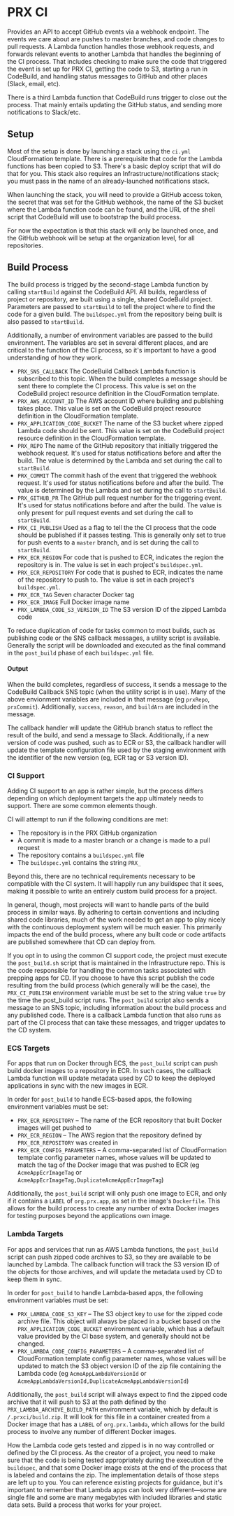 # PRX CI

Provides an API to accept GitHub events via a webhook endpoint. The events we
care about are pushes to master branches, and code changes to pull requests. A
Lambda function handles those webhook requests, and forwards relevant events to
another Lambda that handles the beginning of the CI process. That includes
checking to make sure the code that triggered the event is set up for PRX CI,
getting the code to S3, starting a run in CodeBuild, and handling status
messages to GitHub and other places (Slack, email, etc).

There is a third Lambda function that CodeBuild runs trigger to close out the
process. That mainly entails updating the GitHub status, and sending more
notifications to Slack/etc.

## Setup

Most of the setup is done by launching a stack using the `ci.yml` CloudFormation
template. There is a prerequisite that code for the Lambda functions has been
copied to S3. There's a basic deploy script that will do that for you. This
stack also requires an Infrastructure/notifications stack; you must pass in the
name of an already-launched notifications stack.

When launching the stack, you will need to provide a GitHub access token, the
secret that was set for the GitHub webhook, the name of the S3 bucket where
the Lambda function code can be found, and the URL of the shell script that
CodeBuild will use to bootstrap the build process.

For now the expectation is that this stack will only be launched once, and the
GitHub webhook will be setup at the organization level, for all repositories.

## Build Process

The build process is trigged by the second-stage Lambda function by calling
`startBuild` against the CodeBuild API. All builds, regardless of project or
repository, are built using a single, shared CodeBuild project. Parameters are
passed to `startBuild` to tell the project where to find the code for a given
build. The `buildspec.yml` from the repository being built is also passed to
`startBuild`.

Additionally, a number of environment variables are passed to the build
environment. The variables are set in several different places, and are critical
to the function of the CI process, so it's important to have a good
understanding of how they work.

- `PRX_SNS_CALLBACK` The CodeBuild Callback Lambda function is subscribed to this topic. When the build completes a message should be sent there to complete the CI process. This value is set on the CodeBuild project resource definition in the CloudFormation template.
- `PRX_AWS_ACCOUNT_ID` The AWS account ID where building and publishing takes place. This value is set on the CodeBuild project resource definition in the CloudFormation template.
- `PRX_APPLICATION_CODE_BUCKET` The name of the S3 bucket where zipped Lambda code should be sent. This value is set on the CodeBuild project resource definition in the CloudFormation template.
- `PRX_REPO` The name of the GitHub repository that initially triggered the webhook request. It's used for status notifications before and after the build. The value is determined by the Lambda and set during the call to `startBuild`.
- `PRX_COMMIT` The commit hash of the event that triggered the webhook request. It's used for status notifications before and after the build. The value is determined by the Lambda and set during the call to `startBuild`.
- `PRX_GITHUB_PR` The GitHub pull request number for the triggering event. It's used for status notifications before and after the build. The value is only present for pull request events and set during the call to `startBuild`.
- `PRX_CI_PUBLISH` Used as a flag to tell the the CI process that the code should be published if it passes testing. This is generally only set to true for push events to a `master` branch, and is set during the call to `startBuild`.
- `PRX_ECR_REGION` For code that is pushed to ECR, indicates the region the repository is in. The value is set in each project's `buildspec.yml`.
- `PRX_ECR_REPOSITORY` For code that is pushed to ECR, indicates the name of the repository to push to. The value is set in each project's `buildspec.yml`.
- `PRX_ECR_TAG` Seven character Docker tag
- `PRX_ECR_IMAGE` Full Docker image name
- `PRX_LAMBDA_CODE_S3_VERSION_ID` The S3 version ID of the zipped Lambda code

To reduce duplication of code for tasks common to most builds, such as publishing code or the SNS callback messages, a utility script is available. Generally the script will be downloaded and executed as the final command in the `post_build` phase of each `buildspec.yml` file.

#### Output

When the build completes, regardless of success, it sends a message to the CodeBuild Callback SNS topic (when the utility script is in use). Many of the above envionment variables are included in that message (eg `prxRepo`, `prxCommit`). Additionally, `success`, `reason`, and `buildArn` are included in the message.

The callback handler will update the GitHub branch status to reflect the result of the build, and send a message to Slack. Additionally, if a new version of code was pushed, such as to ECR or S3, the callback handler will update the template configuration file used by the staging environment with the identifier of the new version (eg, ECR tag or S3 version ID).

### CI Support

Adding CI support to an app is rather simple, but the process differs depending on which deployment targets the app ultimately needs to support. There are some common elements though.

CI will attempt to run if the following conditions are met:

- The repository is in the PRX GitHub organization
- A commit is made to a master branch or a change is made to a pull request
- The repository contains a `buildspec.yml` file
- The `buildspec.yml` contains the string `PRX_`

Beyond this, there are no technical requirements necessary to be compatible with the CI system. It will happily run any buildspec that it sees, making it possible to write an entirely custom build process for a project.

In general, though, most projects will want to handle parts of the build process in similar ways. By adhering to certain conventions and including shared code libraries, much of the work needed to get an app to play nicely with the continuous deployment system will be much easier. This primarily impacts the end of the build process, where any built code or code artifacts are published somewhere that CD can deploy from.

If you opt in to using the common CI support code, the project must execute the `post_build.sh` script that is maintained in the Infrastructure repo. This is the code responsible for handling the common tasks associated with prepping apps for CD. If you choose to have this script publish the code resulting from the build process (which generally will be the case), the `PRX_CI_PUBLISH` environment variable must be set to the string value `true` by the time the post_build script runs. The `post_build` script also sends a message to an SNS topic, including information about the build process and any published code. There is a callback Lambda function that also runs as part of the CI process that can take these messages, and trigger updates to the CD system.

### ECS Targets

For apps that run on Docker through ECS, the `post_build` script can push build docker images to a repository in ECR. In such cases, the callback Lambda function will update metadata used by CD to keep the deployed applications in sync with the new images in ECR.

In order for `post_build` to handle ECS-based apps, the following environment variables must be set:

- `PRX_ECR_REPOSITORY` – The name of the ECR repository that built Docker images will get pushed to
- `PRX_ECR_REGION` – The AWS region that the repository defined by `PRX_ECR_REPOSITORY` was created in
- `PRX_ECR_CONFIG_PARAMETERS` – A comma-separated list of CloudFormation template config parameter names, whose values will be updated to match the tag of the Docker image that was pushed to ECR (eg `AcmeAppEcrImageTag` or `AcmeAppEcrImageTag,DuplicateAcmeAppEcrImageTag`)

Additionally, the `post_build` script will only push one image to ECR, and only if it contains a `LABEL` of `org.prx.app`, as set in the image's `Dockerfile`. This allows for the build process to create any number of extra Docker images for testing purposes beyond the applications own image.

### Lambda Targets

For apps and services that run as AWS Lambda functions, the `post_build` script can push zipped code archives to S3, so they are available to be launched by Lambda. The callback function will track the S3 version ID of the objects for those archives, and will update the metadata used by CD to keep them in sync.

In order for `post_build` to handle Lambda-based apps, the following environment variables must be set:

- `PRX_LAMBDA_CODE_S3_KEY` – The S3 object key to use for the zipped code archive file. This object will always be placed in a bucket based on the `PRX_APPLICATION_CODE_BUCKET` environment variable, which has a default value provided by the CI base system, and generally should not be changed.
- `PRX_LAMBDA_CODE_CONFIG_PARAMETERS` – A comma-separated list of CloudFormation template config parameter names, whose values will be updated to match the S3 object version ID of the zip file containing the Lambda code (eg `AcmeAppLambdaVersionId` or `AcmeAppLambdaVersionId,DuplicateAcmeAppLambdaVersionId`)

Additionally, the `post_build` script will always expect to find the zipped code archive that it will push to S3 at the path defined by the `PRX_LAMBDA_ARCHIVE_BUILD_PATH` environment variable, which by default is `/.prxci/build.zip`. It will look for this file in a container created from a Docker image that has a `LABEL` of `org.prx.lambda`, which allows for the build process to involve any number of different Docker images.

How the Lambda code gets tested and zipped is in no way controlled or defined by the CI process. As the creator of a project, you need to make sure that the code is being tested appropriately during the execution of the `buildspec`, and that some Docker image exists at the end of the process that is labeled and contains the zip. The implementation details of those steps are left up to you. You can reference existing projects for guidance, but it's important to remember that Lambda apps can look very different—some are single file and some are many megabytes with included libraries and static data sets. Build a process that works for your project.
